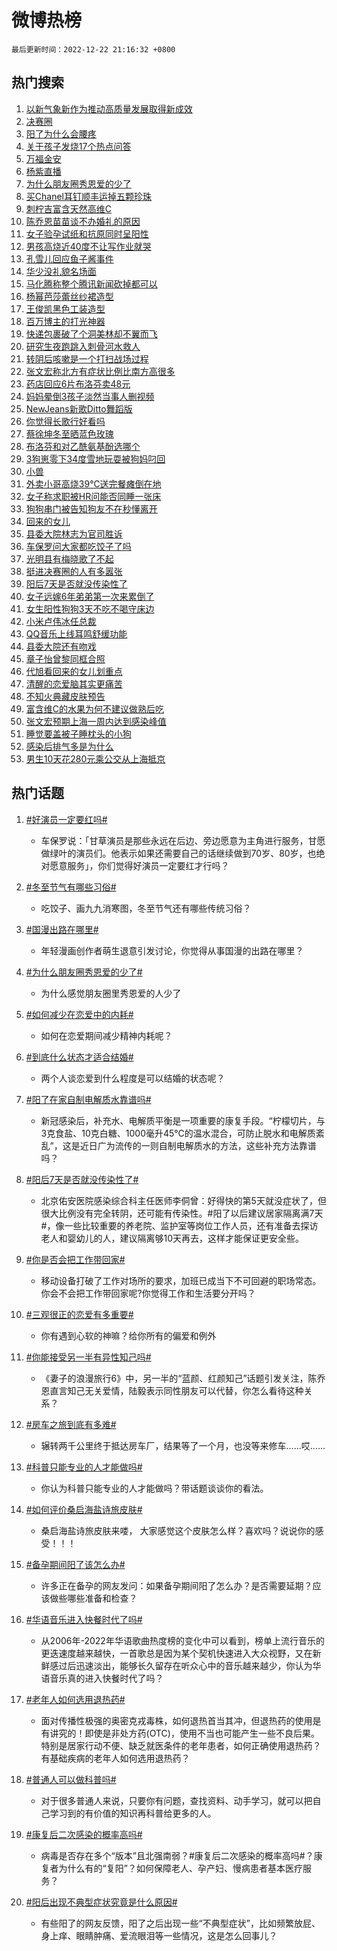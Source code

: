 # 微博热榜

`最后更新时间：2022-12-22 21:16:32 +0800`

## 热门搜索

1. [以新气象新作为推动高质量发展取得新成效](https://m.weibo.cn/search?containerid=100103type%3D1%26t%3D10%26q%3D%23%E4%BB%A5%E6%96%B0%E6%B0%94%E8%B1%A1%E6%96%B0%E4%BD%9C%E4%B8%BA%E6%8E%A8%E5%8A%A8%E9%AB%98%E8%B4%A8%E9%87%8F%E5%8F%91%E5%B1%95%E5%8F%96%E5%BE%97%E6%96%B0%E6%88%90%E6%95%88%23&stream_entry_id=51&isnewpage=1&extparam=seat%3D1%26c_type%3D51%26cate%3D10103%26pos%3D0%26filter_type%3Drealtimehot%26dgr%3D0%26display_time%3D1671714990%26pre_seqid%3D167171499065301946854&luicode=10000011&lfid=106003type%253D25%2526t%253D3%2526disable_hot%253D1%2526filter_type%253Drealtimehot)
1. [决赛圈](https://m.weibo.cn/search?containerid=100103type%3D1%26t%3D10%26q%3D%E5%86%B3%E8%B5%9B%E5%9C%88&stream_entry_id=31&isnewpage=1&extparam=seat%3D1%26c_type%3D31%26band_rank%3D1%26cate%3D5001%26pos%3D0%26q%3D%25E5%2586%25B3%25E8%25B5%259B%25E5%259C%2588%26realpos%3D1%26dgr%3D0%26filter_type%3Drealtimehot%26flag%3D1%26stream_entry_id%3D31%26lcate%3D5001%26display_time%3D1671714990%26pre_seqid%3D167171499065301946854&luicode=10000011&lfid=106003type%253D25%2526t%253D3%2526disable_hot%253D1%2526filter_type%253Drealtimehot)
1. [阳了为什么会腰疼](https://m.weibo.cn/search?containerid=100103type%3D1%26t%3D10%26q%3D%23%E9%98%B3%E4%BA%86%E4%B8%BA%E4%BB%80%E4%B9%88%E4%BC%9A%E8%85%B0%E7%96%BC%23&stream_entry_id=31&isnewpage=1&extparam=seat%3D1%26c_type%3D31%26band_rank%3D2%26cate%3D5001%26pos%3D1%26q%3D%2523%25E9%2598%25B3%25E4%25BA%2586%25E4%25B8%25BA%25E4%25BB%2580%25E4%25B9%2588%25E4%25BC%259A%25E8%2585%25B0%25E7%2596%25BC%2523%26realpos%3D2%26dgr%3D0%26filter_type%3Drealtimehot%26flag%3D0%26stream_entry_id%3D31%26lcate%3D5001%26display_time%3D1671714990%26pre_seqid%3D167171499065301946854&luicode=10000011&lfid=106003type%253D25%2526t%253D3%2526disable_hot%253D1%2526filter_type%253Drealtimehot)
1. [关于孩子发烧17个热点问答](https://m.weibo.cn/search?containerid=100103type%3D1%26t%3D10%26q%3D%23%E5%85%B3%E4%BA%8E%E5%AD%A9%E5%AD%90%E5%8F%91%E7%83%A717%E4%B8%AA%E7%83%AD%E7%82%B9%E9%97%AE%E7%AD%94%23&stream_entry_id=31&isnewpage=1&extparam=seat%3D1%26c_type%3D31%26band_rank%3D3%26cate%3D5001%26pos%3D2%26q%3D%2523%25E5%2585%25B3%25E4%25BA%258E%25E5%25AD%25A9%25E5%25AD%2590%25E5%258F%2591%25E7%2583%25A717%25E4%25B8%25AA%25E7%2583%25AD%25E7%2582%25B9%25E9%2597%25AE%25E7%25AD%2594%2523%26realpos%3D3%26dgr%3D0%26filter_type%3Drealtimehot%26flag%3D0%26stream_entry_id%3D31%26lcate%3D5001%26display_time%3D1671714990%26pre_seqid%3D167171499065301946854&luicode=10000011&lfid=106003type%253D25%2526t%253D3%2526disable_hot%253D1%2526filter_type%253Drealtimehot)
1. [万福金安](https://m.weibo.cn/search?containerid=100103type%3D1%26t%3D10%26q%3D%23%E4%B8%87%E7%A6%8F%E9%87%91%E5%AE%89%23&stream_entry_id=31&isnewpage=1&extparam=seat%3D1%26c_type%3D31%26band_rank%3D4%26adid%3D175668%26cate%3D5001%26pos%3D3%26q%3D%2523%25E4%25B8%2587%25E7%25A6%258F%25E9%2587%2591%25E5%25AE%2589%2523%26topic_ad%3D1%26dgr%3D0%26filter_type%3Drealtimehot%26stream_entry_id%3D31%26lcate%3D5001%26display_time%3D1671714990%26pre_seqid%3D167171499065301946854&luicode=10000011&lfid=106003type%253D25%2526t%253D3%2526disable_hot%253D1%2526filter_type%253Drealtimehot)
1. [杨紫直播](https://m.weibo.cn/search?containerid=100103type%3D1%26t%3D10%26q%3D%23%E6%9D%A8%E7%B4%AB%E7%9B%B4%E6%92%AD%23&stream_entry_id=31&isnewpage=1&extparam=seat%3D1%26c_type%3D31%26band_rank%3D4%26cate%3D5001%26pos%3D4%26q%3D%2523%25E6%259D%25A8%25E7%25B4%25AB%25E7%259B%25B4%25E6%2592%25AD%2523%26realpos%3D4%26dgr%3D0%26filter_type%3Drealtimehot%26flag%3D1%26stream_entry_id%3D31%26lcate%3D5001%26display_time%3D1671714990%26pre_seqid%3D167171499065301946854&luicode=10000011&lfid=106003type%253D25%2526t%253D3%2526disable_hot%253D1%2526filter_type%253Drealtimehot)
1. [为什么朋友圈秀恩爱的少了](https://m.weibo.cn/search?containerid=100103type%3D1%26t%3D10%26q%3D%23%E4%B8%BA%E4%BB%80%E4%B9%88%E6%9C%8B%E5%8F%8B%E5%9C%88%E7%A7%80%E6%81%A9%E7%88%B1%E7%9A%84%E5%B0%91%E4%BA%86%23&stream_entry_id=31&isnewpage=1&extparam=seat%3D1%26c_type%3D31%26band_rank%3D5%26cate%3D5001%26pos%3D5%26q%3D%2523%25E4%25B8%25BA%25E4%25BB%2580%25E4%25B9%2588%25E6%259C%258B%25E5%258F%258B%25E5%259C%2588%25E7%25A7%2580%25E6%2581%25A9%25E7%2588%25B1%25E7%259A%2584%25E5%25B0%2591%25E4%25BA%2586%2523%26realpos%3D5%26dgr%3D0%26filter_type%3Drealtimehot%26flag%3D1%26stream_entry_id%3D31%26lcate%3D5001%26display_time%3D1671714990%26pre_seqid%3D167171499065301946854&luicode=10000011&lfid=106003type%253D25%2526t%253D3%2526disable_hot%253D1%2526filter_type%253Drealtimehot)
1. [买Chanel耳钉顺丰运掉五颗珍珠](https://m.weibo.cn/search?containerid=100103type%3D1%26t%3D10%26q%3D%23%E4%B9%B0Chanel%E8%80%B3%E9%92%89%E9%A1%BA%E4%B8%B0%E8%BF%90%E6%8E%89%E4%BA%94%E9%A2%97%E7%8F%8D%E7%8F%A0%23&stream_entry_id=31&isnewpage=1&extparam=seat%3D1%26c_type%3D31%26band_rank%3D6%26cate%3D5001%26pos%3D6%26q%3D%2523%25E4%25B9%25B0Chanel%25E8%2580%25B3%25E9%2592%2589%25E9%25A1%25BA%25E4%25B8%25B0%25E8%25BF%2590%25E6%258E%2589%25E4%25BA%2594%25E9%25A2%2597%25E7%258F%258D%25E7%258F%25A0%2523%26realpos%3D6%26dgr%3D0%26filter_type%3Drealtimehot%26flag%3D0%26stream_entry_id%3D31%26lcate%3D5001%26display_time%3D1671714990%26pre_seqid%3D167171499065301946854&luicode=10000011&lfid=106003type%253D25%2526t%253D3%2526disable_hot%253D1%2526filter_type%253Drealtimehot)
1. [刺柠吉富含天然高维C](https://m.weibo.cn/search?containerid=100103type%3D1%26t%3D10%26q%3D%23%E5%88%BA%E6%9F%A0%E5%90%89%E5%AF%8C%E5%90%AB%E5%A4%A9%E7%84%B6%E9%AB%98%E7%BB%B4C%23&stream_entry_id=31&isnewpage=1&extparam=seat%3D1%26c_type%3D31%26band_rank%3D7%26adid%3D175843%26cate%3D5001%26pos%3D7%26q%3D%2523%25E5%2588%25BA%25E6%259F%25A0%25E5%2590%2589%25E5%25AF%258C%25E5%2590%25AB%25E5%25A4%25A9%25E7%2584%25B6%25E9%25AB%2598%25E7%25BB%25B4C%2523%26topic_ad%3D1%26dgr%3D0%26filter_type%3Drealtimehot%26stream_entry_id%3D31%26lcate%3D5001%26display_time%3D1671714990%26pre_seqid%3D167171499065301946854&luicode=10000011&lfid=106003type%253D25%2526t%253D3%2526disable_hot%253D1%2526filter_type%253Drealtimehot)
1. [陈乔恩苗苗谈不办婚礼的原因](https://m.weibo.cn/search?containerid=100103type%3D1%26t%3D10%26q%3D%23%E9%99%88%E4%B9%94%E6%81%A9%E8%8B%97%E8%8B%97%E8%B0%88%E4%B8%8D%E5%8A%9E%E5%A9%9A%E7%A4%BC%E7%9A%84%E5%8E%9F%E5%9B%A0%23&stream_entry_id=31&isnewpage=1&extparam=seat%3D1%26c_type%3D31%26band_rank%3D7%26cate%3D5001%26pos%3D8%26q%3D%2523%25E9%2599%2588%25E4%25B9%2594%25E6%2581%25A9%25E8%258B%2597%25E8%258B%2597%25E8%25B0%2588%25E4%25B8%258D%25E5%258A%259E%25E5%25A9%259A%25E7%25A4%25BC%25E7%259A%2584%25E5%258E%259F%25E5%259B%25A0%2523%26realpos%3D7%26dgr%3D0%26filter_type%3Drealtimehot%26flag%3D1%26stream_entry_id%3D31%26lcate%3D5001%26display_time%3D1671714990%26pre_seqid%3D167171499065301946854&luicode=10000011&lfid=106003type%253D25%2526t%253D3%2526disable_hot%253D1%2526filter_type%253Drealtimehot)
1. [女子验孕试纸和抗原同时呈阳性](https://m.weibo.cn/search?containerid=100103type%3D1%26t%3D10%26q%3D%23%E5%A5%B3%E5%AD%90%E9%AA%8C%E5%AD%95%E8%AF%95%E7%BA%B8%E5%92%8C%E6%8A%97%E5%8E%9F%E5%90%8C%E6%97%B6%E5%91%88%E9%98%B3%E6%80%A7%23&stream_entry_id=31&isnewpage=1&extparam=seat%3D1%26c_type%3D31%26band_rank%3D8%26cate%3D5001%26pos%3D9%26q%3D%2523%25E5%25A5%25B3%25E5%25AD%2590%25E9%25AA%258C%25E5%25AD%2595%25E8%25AF%2595%25E7%25BA%25B8%25E5%2592%258C%25E6%258A%2597%25E5%258E%259F%25E5%2590%258C%25E6%2597%25B6%25E5%2591%2588%25E9%2598%25B3%25E6%2580%25A7%2523%26realpos%3D8%26dgr%3D0%26filter_type%3Drealtimehot%26flag%3D2%26stream_entry_id%3D31%26lcate%3D5001%26display_time%3D1671714990%26pre_seqid%3D167171499065301946854&luicode=10000011&lfid=106003type%253D25%2526t%253D3%2526disable_hot%253D1%2526filter_type%253Drealtimehot)
1. [男孩高烧近40度不让写作业就哭](https://m.weibo.cn/search?containerid=100103type%3D1%26t%3D10%26q%3D%23%E7%94%B7%E5%AD%A9%E9%AB%98%E7%83%A7%E8%BF%9140%E5%BA%A6%E4%B8%8D%E8%AE%A9%E5%86%99%E4%BD%9C%E4%B8%9A%E5%B0%B1%E5%93%AD%23&stream_entry_id=31&isnewpage=1&extparam=seat%3D1%26c_type%3D31%26band_rank%3D9%26cate%3D5001%26pos%3D10%26q%3D%2523%25E7%2594%25B7%25E5%25AD%25A9%25E9%25AB%2598%25E7%2583%25A7%25E8%25BF%259140%25E5%25BA%25A6%25E4%25B8%258D%25E8%25AE%25A9%25E5%2586%2599%25E4%25BD%259C%25E4%25B8%259A%25E5%25B0%25B1%25E5%2593%25AD%2523%26realpos%3D9%26dgr%3D0%26filter_type%3Drealtimehot%26flag%3D1%26stream_entry_id%3D31%26lcate%3D5001%26display_time%3D1671714990%26pre_seqid%3D167171499065301946854&luicode=10000011&lfid=106003type%253D25%2526t%253D3%2526disable_hot%253D1%2526filter_type%253Drealtimehot)
1. [孔雪儿回应鱼子酱事件](https://m.weibo.cn/search?containerid=100103type%3D1%26t%3D10%26q%3D%23%E5%AD%94%E9%9B%AA%E5%84%BF%E5%9B%9E%E5%BA%94%E9%B1%BC%E5%AD%90%E9%85%B1%E4%BA%8B%E4%BB%B6%23&stream_entry_id=31&isnewpage=1&extparam=seat%3D1%26c_type%3D31%26band_rank%3D10%26cate%3D5001%26pos%3D11%26q%3D%2523%25E5%25AD%2594%25E9%259B%25AA%25E5%2584%25BF%25E5%259B%259E%25E5%25BA%2594%25E9%25B1%25BC%25E5%25AD%2590%25E9%2585%25B1%25E4%25BA%258B%25E4%25BB%25B6%2523%26realpos%3D10%26dgr%3D0%26filter_type%3Drealtimehot%26flag%3D2%26stream_entry_id%3D31%26lcate%3D5001%26display_time%3D1671714990%26pre_seqid%3D167171499065301946854&luicode=10000011&lfid=106003type%253D25%2526t%253D3%2526disable_hot%253D1%2526filter_type%253Drealtimehot)
1. [华少没礼貌名场面](https://m.weibo.cn/search?containerid=100103type%3D1%26t%3D10%26q%3D%23%E5%8D%8E%E5%B0%91%E6%B2%A1%E7%A4%BC%E8%B2%8C%E5%90%8D%E5%9C%BA%E9%9D%A2%23&stream_entry_id=31&isnewpage=1&extparam=seat%3D1%26c_type%3D31%26band_rank%3D11%26cate%3D5001%26pos%3D12%26q%3D%2523%25E5%258D%258E%25E5%25B0%2591%25E6%25B2%25A1%25E7%25A4%25BC%25E8%25B2%258C%25E5%2590%258D%25E5%259C%25BA%25E9%259D%25A2%2523%26realpos%3D11%26dgr%3D0%26filter_type%3Drealtimehot%26flag%3D1%26stream_entry_id%3D31%26lcate%3D5001%26display_time%3D1671714990%26pre_seqid%3D167171499065301946854&luicode=10000011&lfid=106003type%253D25%2526t%253D3%2526disable_hot%253D1%2526filter_type%253Drealtimehot)
1. [马化腾称整个腾讯新闻砍掉都可以](https://m.weibo.cn/search?containerid=100103type%3D1%26t%3D10%26q%3D%23%E9%A9%AC%E5%8C%96%E8%85%BE%E7%A7%B0%E6%95%B4%E4%B8%AA%E8%85%BE%E8%AE%AF%E6%96%B0%E9%97%BB%E7%A0%8D%E6%8E%89%E9%83%BD%E5%8F%AF%E4%BB%A5%23&stream_entry_id=31&isnewpage=1&extparam=seat%3D1%26c_type%3D31%26band_rank%3D12%26cate%3D5001%26pos%3D13%26q%3D%2523%25E9%25A9%25AC%25E5%258C%2596%25E8%2585%25BE%25E7%25A7%25B0%25E6%2595%25B4%25E4%25B8%25AA%25E8%2585%25BE%25E8%25AE%25AF%25E6%2596%25B0%25E9%2597%25BB%25E7%25A0%258D%25E6%258E%2589%25E9%2583%25BD%25E5%258F%25AF%25E4%25BB%25A5%2523%26realpos%3D12%26dgr%3D0%26filter_type%3Drealtimehot%26flag%3D0%26stream_entry_id%3D31%26lcate%3D5001%26display_time%3D1671714990%26pre_seqid%3D167171499065301946854&luicode=10000011&lfid=106003type%253D25%2526t%253D3%2526disable_hot%253D1%2526filter_type%253Drealtimehot)
1. [杨幂芭莎蕾丝纱裙造型](https://m.weibo.cn/search?containerid=100103type%3D1%26t%3D10%26q%3D%23%E6%9D%A8%E5%B9%82%E8%8A%AD%E8%8E%8E%E8%95%BE%E4%B8%9D%E7%BA%B1%E8%A3%99%E9%80%A0%E5%9E%8B%23&stream_entry_id=31&isnewpage=1&extparam=seat%3D1%26c_type%3D31%26band_rank%3D13%26cate%3D5001%26pos%3D14%26q%3D%2523%25E6%259D%25A8%25E5%25B9%2582%25E8%258A%25AD%25E8%258E%258E%25E8%2595%25BE%25E4%25B8%259D%25E7%25BA%25B1%25E8%25A3%2599%25E9%2580%25A0%25E5%259E%258B%2523%26realpos%3D13%26dgr%3D0%26filter_type%3Drealtimehot%26flag%3D0%26stream_entry_id%3D31%26lcate%3D5001%26display_time%3D1671714990%26pre_seqid%3D167171499065301946854&luicode=10000011&lfid=106003type%253D25%2526t%253D3%2526disable_hot%253D1%2526filter_type%253Drealtimehot)
1. [王俊凯黑色工装造型](https://m.weibo.cn/search?containerid=100103type%3D1%26t%3D10%26q%3D%23%E7%8E%8B%E4%BF%8A%E5%87%AF%E9%BB%91%E8%89%B2%E5%B7%A5%E8%A3%85%E9%80%A0%E5%9E%8B%23&stream_entry_id=31&isnewpage=1&extparam=seat%3D1%26c_type%3D31%26band_rank%3D14%26cate%3D5001%26pos%3D15%26q%3D%2523%25E7%258E%258B%25E4%25BF%258A%25E5%2587%25AF%25E9%25BB%2591%25E8%2589%25B2%25E5%25B7%25A5%25E8%25A3%2585%25E9%2580%25A0%25E5%259E%258B%2523%26realpos%3D14%26dgr%3D0%26filter_type%3Drealtimehot%26flag%3D1%26stream_entry_id%3D31%26lcate%3D5001%26display_time%3D1671714990%26pre_seqid%3D167171499065301946854&luicode=10000011&lfid=106003type%253D25%2526t%253D3%2526disable_hot%253D1%2526filter_type%253Drealtimehot)
1. [百万博主的打光神器](https://m.weibo.cn/search?containerid=100103type%3D1%26t%3D10%26q%3D%23%E7%99%BE%E4%B8%87%E5%8D%9A%E4%B8%BB%E7%9A%84%E6%89%93%E5%85%89%E7%A5%9E%E5%99%A8%23&stream_entry_id=31&isnewpage=1&extparam=seat%3D1%26c_type%3D31%26band_rank%3D15%26adid%3D175963%26cate%3D5001%26pos%3D16%26q%3D%2523%25E7%2599%25BE%25E4%25B8%2587%25E5%258D%259A%25E4%25B8%25BB%25E7%259A%2584%25E6%2589%2593%25E5%2585%2589%25E7%25A5%259E%25E5%2599%25A8%2523%26realpos%3D15%26dgr%3D0%26filter_type%3Drealtimehot%26flag%3D0%26stream_entry_id%3D31%26lcate%3D5001%26display_time%3D1671714990%26pre_seqid%3D167171499065301946854&luicode=10000011&lfid=106003type%253D25%2526t%253D3%2526disable_hot%253D1%2526filter_type%253Drealtimehot)
1. [快递包裹破了个洞美林却不翼而飞](https://m.weibo.cn/search?containerid=100103type%3D1%26t%3D10%26q%3D%23%E5%BF%AB%E9%80%92%E5%8C%85%E8%A3%B9%E7%A0%B4%E4%BA%86%E4%B8%AA%E6%B4%9E%E7%BE%8E%E6%9E%97%E5%8D%B4%E4%B8%8D%E7%BF%BC%E8%80%8C%E9%A3%9E%23&stream_entry_id=31&isnewpage=1&extparam=seat%3D1%26c_type%3D31%26band_rank%3D16%26cate%3D5001%26pos%3D17%26q%3D%2523%25E5%25BF%25AB%25E9%2580%2592%25E5%258C%2585%25E8%25A3%25B9%25E7%25A0%25B4%25E4%25BA%2586%25E4%25B8%25AA%25E6%25B4%259E%25E7%25BE%258E%25E6%259E%2597%25E5%258D%25B4%25E4%25B8%258D%25E7%25BF%25BC%25E8%2580%258C%25E9%25A3%259E%2523%26realpos%3D16%26dgr%3D0%26filter_type%3Drealtimehot%26flag%3D1%26stream_entry_id%3D31%26lcate%3D5001%26display_time%3D1671714990%26pre_seqid%3D167171499065301946854&luicode=10000011&lfid=106003type%253D25%2526t%253D3%2526disable_hot%253D1%2526filter_type%253Drealtimehot)
1. [研究生夜跑跳入刺骨河水救人](https://m.weibo.cn/search?containerid=100103type%3D1%26t%3D10%26q%3D%23%E7%A0%94%E7%A9%B6%E7%94%9F%E5%A4%9C%E8%B7%91%E8%B7%B3%E5%85%A5%E5%88%BA%E9%AA%A8%E6%B2%B3%E6%B0%B4%E6%95%91%E4%BA%BA%23&stream_entry_id=31&isnewpage=1&extparam=seat%3D1%26c_type%3D31%26band_rank%3D17%26cate%3D5001%26pos%3D18%26q%3D%2523%25E7%25A0%2594%25E7%25A9%25B6%25E7%2594%259F%25E5%25A4%259C%25E8%25B7%2591%25E8%25B7%25B3%25E5%2585%25A5%25E5%2588%25BA%25E9%25AA%25A8%25E6%25B2%25B3%25E6%25B0%25B4%25E6%2595%2591%25E4%25BA%25BA%2523%26realpos%3D17%26dgr%3D0%26filter_type%3Drealtimehot%26flag%3D0%26stream_entry_id%3D31%26lcate%3D5001%26display_time%3D1671714990%26pre_seqid%3D167171499065301946854&luicode=10000011&lfid=106003type%253D25%2526t%253D3%2526disable_hot%253D1%2526filter_type%253Drealtimehot)
1. [转阴后咳嗽是一个打扫战场过程](https://m.weibo.cn/search?containerid=100103type%3D1%26t%3D10%26q%3D%23%E8%BD%AC%E9%98%B4%E5%90%8E%E5%92%B3%E5%97%BD%E6%98%AF%E4%B8%80%E4%B8%AA%E6%89%93%E6%89%AB%E6%88%98%E5%9C%BA%E8%BF%87%E7%A8%8B%23&stream_entry_id=31&isnewpage=1&extparam=seat%3D1%26c_type%3D31%26band_rank%3D18%26cate%3D5001%26pos%3D19%26q%3D%2523%25E8%25BD%25AC%25E9%2598%25B4%25E5%2590%258E%25E5%2592%25B3%25E5%2597%25BD%25E6%2598%25AF%25E4%25B8%2580%25E4%25B8%25AA%25E6%2589%2593%25E6%2589%25AB%25E6%2588%2598%25E5%259C%25BA%25E8%25BF%2587%25E7%25A8%258B%2523%26realpos%3D18%26dgr%3D0%26filter_type%3Drealtimehot%26flag%3D2%26stream_entry_id%3D31%26lcate%3D5001%26display_time%3D1671714990%26pre_seqid%3D167171499065301946854&luicode=10000011&lfid=106003type%253D25%2526t%253D3%2526disable_hot%253D1%2526filter_type%253Drealtimehot)
1. [张文宏称北方有症状比例比南方高很多](https://m.weibo.cn/search?containerid=100103type%3D1%26t%3D10%26q%3D%23%E5%BC%A0%E6%96%87%E5%AE%8F%E7%A7%B0%E5%8C%97%E6%96%B9%E6%9C%89%E7%97%87%E7%8A%B6%E6%AF%94%E4%BE%8B%E6%AF%94%E5%8D%97%E6%96%B9%E9%AB%98%E5%BE%88%E5%A4%9A%23&stream_entry_id=31&isnewpage=1&extparam=seat%3D1%26c_type%3D31%26band_rank%3D19%26cate%3D5001%26pos%3D20%26q%3D%2523%25E5%25BC%25A0%25E6%2596%2587%25E5%25AE%258F%25E7%25A7%25B0%25E5%258C%2597%25E6%2596%25B9%25E6%259C%2589%25E7%2597%2587%25E7%258A%25B6%25E6%25AF%2594%25E4%25BE%258B%25E6%25AF%2594%25E5%258D%2597%25E6%2596%25B9%25E9%25AB%2598%25E5%25BE%2588%25E5%25A4%259A%2523%26realpos%3D19%26dgr%3D0%26filter_type%3Drealtimehot%26flag%3D0%26stream_entry_id%3D31%26lcate%3D5001%26display_time%3D1671714990%26pre_seqid%3D167171499065301946854&luicode=10000011&lfid=106003type%253D25%2526t%253D3%2526disable_hot%253D1%2526filter_type%253Drealtimehot)
1. [药店回应6片布洛芬卖48元](https://m.weibo.cn/search?containerid=100103type%3D1%26t%3D10%26q%3D%23%E8%8D%AF%E5%BA%97%E5%9B%9E%E5%BA%946%E7%89%87%E5%B8%83%E6%B4%9B%E8%8A%AC%E5%8D%9648%E5%85%83%23&stream_entry_id=31&isnewpage=1&extparam=seat%3D1%26c_type%3D31%26band_rank%3D20%26cate%3D5001%26pos%3D21%26q%3D%2523%25E8%258D%25AF%25E5%25BA%2597%25E5%259B%259E%25E5%25BA%25946%25E7%2589%2587%25E5%25B8%2583%25E6%25B4%259B%25E8%258A%25AC%25E5%258D%259648%25E5%2585%2583%2523%26realpos%3D20%26dgr%3D0%26filter_type%3Drealtimehot%26flag%3D0%26stream_entry_id%3D31%26lcate%3D5001%26display_time%3D1671714990%26pre_seqid%3D167171499065301946854&luicode=10000011&lfid=106003type%253D25%2526t%253D3%2526disable_hot%253D1%2526filter_type%253Drealtimehot)
1. [妈妈晕倒3孩子淡然当事人删视频](https://m.weibo.cn/search?containerid=100103type%3D1%26t%3D10%26q%3D%23%E5%A6%88%E5%A6%88%E6%99%95%E5%80%923%E5%AD%A9%E5%AD%90%E6%B7%A1%E7%84%B6%E5%BD%93%E4%BA%8B%E4%BA%BA%E5%88%A0%E8%A7%86%E9%A2%91%23&stream_entry_id=31&isnewpage=1&extparam=seat%3D1%26c_type%3D31%26band_rank%3D21%26cate%3D5001%26pos%3D22%26q%3D%2523%25E5%25A6%2588%25E5%25A6%2588%25E6%2599%2595%25E5%2580%25923%25E5%25AD%25A9%25E5%25AD%2590%25E6%25B7%25A1%25E7%2584%25B6%25E5%25BD%2593%25E4%25BA%258B%25E4%25BA%25BA%25E5%2588%25A0%25E8%25A7%2586%25E9%25A2%2591%2523%26realpos%3D21%26dgr%3D0%26filter_type%3Drealtimehot%26flag%3D2%26stream_entry_id%3D31%26lcate%3D5001%26display_time%3D1671714990%26pre_seqid%3D167171499065301946854&luicode=10000011&lfid=106003type%253D25%2526t%253D3%2526disable_hot%253D1%2526filter_type%253Drealtimehot)
1. [NewJeans新歌Ditto舞蹈版](https://m.weibo.cn/search?containerid=100103type%3D1%26t%3D10%26q%3D%23NewJeans%E6%96%B0%E6%AD%8CDitto%E8%88%9E%E8%B9%88%E7%89%88%23&stream_entry_id=31&isnewpage=1&extparam=seat%3D1%26c_type%3D31%26band_rank%3D22%26cate%3D5001%26pos%3D23%26q%3D%2523NewJeans%25E6%2596%25B0%25E6%25AD%258CDitto%25E8%2588%259E%25E8%25B9%2588%25E7%2589%2588%2523%26realpos%3D22%26dgr%3D0%26filter_type%3Drealtimehot%26flag%3D1%26stream_entry_id%3D31%26lcate%3D5001%26display_time%3D1671714990%26pre_seqid%3D167171499065301946854&luicode=10000011&lfid=106003type%253D25%2526t%253D3%2526disable_hot%253D1%2526filter_type%253Drealtimehot)
1. [你觉得长歌行好看吗](https://m.weibo.cn/search?containerid=100103type%3D1%26t%3D10%26q%3D%23%E4%BD%A0%E8%A7%89%E5%BE%97%E9%95%BF%E6%AD%8C%E8%A1%8C%E5%A5%BD%E7%9C%8B%E5%90%97%23&stream_entry_id=31&isnewpage=1&extparam=seat%3D1%26c_type%3D31%26band_rank%3D23%26cate%3D5001%26pos%3D24%26q%3D%2523%25E4%25BD%25A0%25E8%25A7%2589%25E5%25BE%2597%25E9%2595%25BF%25E6%25AD%258C%25E8%25A1%258C%25E5%25A5%25BD%25E7%259C%258B%25E5%2590%2597%2523%26realpos%3D23%26dgr%3D0%26filter_type%3Drealtimehot%26flag%3D1%26stream_entry_id%3D31%26lcate%3D5001%26display_time%3D1671714990%26pre_seqid%3D167171499065301946854&luicode=10000011&lfid=106003type%253D25%2526t%253D3%2526disable_hot%253D1%2526filter_type%253Drealtimehot)
1. [蔡徐坤冬至晒蓝色玫瑰](https://m.weibo.cn/search?containerid=100103type%3D1%26t%3D10%26q%3D%23%E8%94%A1%E5%BE%90%E5%9D%A4%E5%86%AC%E8%87%B3%E6%99%92%E8%93%9D%E8%89%B2%E7%8E%AB%E7%91%B0%23&stream_entry_id=31&isnewpage=1&extparam=seat%3D1%26c_type%3D31%26band_rank%3D24%26cate%3D5001%26pos%3D25%26q%3D%2523%25E8%2594%25A1%25E5%25BE%2590%25E5%259D%25A4%25E5%2586%25AC%25E8%2587%25B3%25E6%2599%2592%25E8%2593%259D%25E8%2589%25B2%25E7%258E%25AB%25E7%2591%25B0%2523%26realpos%3D24%26dgr%3D0%26filter_type%3Drealtimehot%26flag%3D1%26stream_entry_id%3D31%26lcate%3D5001%26display_time%3D1671714990%26pre_seqid%3D167171499065301946854&luicode=10000011&lfid=106003type%253D25%2526t%253D3%2526disable_hot%253D1%2526filter_type%253Drealtimehot)
1. [布洛芬和对乙酰氨基酚选哪个](https://m.weibo.cn/search?containerid=100103type%3D1%26t%3D10%26q%3D%23%E5%B8%83%E6%B4%9B%E8%8A%AC%E5%92%8C%E5%AF%B9%E4%B9%99%E9%85%B0%E6%B0%A8%E5%9F%BA%E9%85%9A%E9%80%89%E5%93%AA%E4%B8%AA%23&stream_entry_id=31&isnewpage=1&extparam=seat%3D1%26c_type%3D31%26band_rank%3D25%26cate%3D5001%26pos%3D26%26q%3D%2523%25E5%25B8%2583%25E6%25B4%259B%25E8%258A%25AC%25E5%2592%258C%25E5%25AF%25B9%25E4%25B9%2599%25E9%2585%25B0%25E6%25B0%25A8%25E5%259F%25BA%25E9%2585%259A%25E9%2580%2589%25E5%2593%25AA%25E4%25B8%25AA%2523%26realpos%3D25%26dgr%3D0%26filter_type%3Drealtimehot%26flag%3D0%26stream_entry_id%3D31%26lcate%3D5001%26display_time%3D1671714990%26pre_seqid%3D167171499065301946854&luicode=10000011&lfid=106003type%253D25%2526t%253D3%2526disable_hot%253D1%2526filter_type%253Drealtimehot)
1. [3狗崽零下34度雪地玩耍被狗妈叼回](https://m.weibo.cn/search?containerid=100103type%3D1%26t%3D10%26q%3D%233%E7%8B%97%E5%B4%BD%E9%9B%B6%E4%B8%8B34%E5%BA%A6%E9%9B%AA%E5%9C%B0%E7%8E%A9%E8%80%8D%E8%A2%AB%E7%8B%97%E5%A6%88%E5%8F%BC%E5%9B%9E%23&stream_entry_id=31&isnewpage=1&extparam=seat%3D1%26c_type%3D31%26band_rank%3D26%26cate%3D5001%26pos%3D27%26q%3D%25233%25E7%258B%2597%25E5%25B4%25BD%25E9%259B%25B6%25E4%25B8%258B34%25E5%25BA%25A6%25E9%259B%25AA%25E5%259C%25B0%25E7%258E%25A9%25E8%2580%258D%25E8%25A2%25AB%25E7%258B%2597%25E5%25A6%2588%25E5%258F%25BC%25E5%259B%259E%2523%26realpos%3D26%26dgr%3D0%26filter_type%3Drealtimehot%26flag%3D1%26stream_entry_id%3D31%26lcate%3D5001%26display_time%3D1671714990%26pre_seqid%3D167171499065301946854&luicode=10000011&lfid=106003type%253D25%2526t%253D3%2526disable_hot%253D1%2526filter_type%253Drealtimehot)
1. [小兽](https://m.weibo.cn/search?containerid=100103type%3D1%26t%3D10%26q%3D%E5%B0%8F%E5%85%BD&stream_entry_id=31&isnewpage=1&extparam=seat%3D1%26c_type%3D31%26band_rank%3D27%26cate%3D5001%26pos%3D28%26q%3D%25E5%25B0%258F%25E5%2585%25BD%26realpos%3D27%26dgr%3D0%26filter_type%3Drealtimehot%26flag%3D1%26stream_entry_id%3D31%26lcate%3D5001%26display_time%3D1671714990%26pre_seqid%3D167171499065301946854&luicode=10000011&lfid=106003type%253D25%2526t%253D3%2526disable_hot%253D1%2526filter_type%253Drealtimehot)
1. [外卖小哥高烧39℃送完餐瘫倒在地](https://m.weibo.cn/search?containerid=100103type%3D1%26t%3D10%26q%3D%23%E5%A4%96%E5%8D%96%E5%B0%8F%E5%93%A5%E9%AB%98%E7%83%A739%E2%84%83%E9%80%81%E5%AE%8C%E9%A4%90%E7%98%AB%E5%80%92%E5%9C%A8%E5%9C%B0%23&stream_entry_id=31&isnewpage=1&extparam=seat%3D1%26c_type%3D31%26band_rank%3D28%26cate%3D5001%26pos%3D29%26q%3D%2523%25E5%25A4%2596%25E5%258D%2596%25E5%25B0%258F%25E5%2593%25A5%25E9%25AB%2598%25E7%2583%25A739%25E2%2584%2583%25E9%2580%2581%25E5%25AE%258C%25E9%25A4%2590%25E7%2598%25AB%25E5%2580%2592%25E5%259C%25A8%25E5%259C%25B0%2523%26realpos%3D28%26dgr%3D0%26filter_type%3Drealtimehot%26flag%3D0%26stream_entry_id%3D31%26lcate%3D5001%26display_time%3D1671714990%26pre_seqid%3D167171499065301946854&luicode=10000011&lfid=106003type%253D25%2526t%253D3%2526disable_hot%253D1%2526filter_type%253Drealtimehot)
1. [女子称求职被HR问能否同睡一张床](https://m.weibo.cn/search?containerid=100103type%3D1%26t%3D10%26q%3D%23%E5%A5%B3%E5%AD%90%E7%A7%B0%E6%B1%82%E8%81%8C%E8%A2%ABHR%E9%97%AE%E8%83%BD%E5%90%A6%E5%90%8C%E7%9D%A1%E4%B8%80%E5%BC%A0%E5%BA%8A%23&stream_entry_id=31&isnewpage=1&extparam=seat%3D1%26c_type%3D31%26band_rank%3D29%26cate%3D5001%26pos%3D30%26q%3D%2523%25E5%25A5%25B3%25E5%25AD%2590%25E7%25A7%25B0%25E6%25B1%2582%25E8%2581%258C%25E8%25A2%25ABHR%25E9%2597%25AE%25E8%2583%25BD%25E5%2590%25A6%25E5%2590%258C%25E7%259D%25A1%25E4%25B8%2580%25E5%25BC%25A0%25E5%25BA%258A%2523%26realpos%3D29%26dgr%3D0%26filter_type%3Drealtimehot%26flag%3D0%26stream_entry_id%3D31%26lcate%3D5001%26display_time%3D1671714990%26pre_seqid%3D167171499065301946854&luicode=10000011&lfid=106003type%253D25%2526t%253D3%2526disable_hot%253D1%2526filter_type%253Drealtimehot)
1. [狗狗串门被告知狗友不在秒懂离开](https://m.weibo.cn/search?containerid=100103type%3D1%26t%3D10%26q%3D%23%E7%8B%97%E7%8B%97%E4%B8%B2%E9%97%A8%E8%A2%AB%E5%91%8A%E7%9F%A5%E7%8B%97%E5%8F%8B%E4%B8%8D%E5%9C%A8%E7%A7%92%E6%87%82%E7%A6%BB%E5%BC%80%23&stream_entry_id=31&isnewpage=1&extparam=seat%3D1%26c_type%3D31%26band_rank%3D30%26cate%3D5001%26pos%3D31%26q%3D%2523%25E7%258B%2597%25E7%258B%2597%25E4%25B8%25B2%25E9%2597%25A8%25E8%25A2%25AB%25E5%2591%258A%25E7%259F%25A5%25E7%258B%2597%25E5%258F%258B%25E4%25B8%258D%25E5%259C%25A8%25E7%25A7%2592%25E6%2587%2582%25E7%25A6%25BB%25E5%25BC%2580%2523%26realpos%3D30%26dgr%3D0%26filter_type%3Drealtimehot%26flag%3D0%26stream_entry_id%3D31%26lcate%3D5001%26display_time%3D1671714990%26pre_seqid%3D167171499065301946854&luicode=10000011&lfid=106003type%253D25%2526t%253D3%2526disable_hot%253D1%2526filter_type%253Drealtimehot)
1. [回来的女儿](https://m.weibo.cn/search?containerid=100103type%3D1%26t%3D10%26q%3D%E5%9B%9E%E6%9D%A5%E7%9A%84%E5%A5%B3%E5%84%BF&stream_entry_id=31&isnewpage=1&extparam=seat%3D1%26c_type%3D31%26band_rank%3D31%26cate%3D5001%26pos%3D32%26q%3D%25E5%259B%259E%25E6%259D%25A5%25E7%259A%2584%25E5%25A5%25B3%25E5%2584%25BF%26realpos%3D31%26dgr%3D0%26filter_type%3Drealtimehot%26flag%3D1%26stream_entry_id%3D31%26lcate%3D5001%26display_time%3D1671714990%26pre_seqid%3D167171499065301946854&luicode=10000011&lfid=106003type%253D25%2526t%253D3%2526disable_hot%253D1%2526filter_type%253Drealtimehot)
1. [县委大院林志为官司胜诉](https://m.weibo.cn/search?containerid=100103type%3D1%26t%3D10%26q%3D%23%E5%8E%BF%E5%A7%94%E5%A4%A7%E9%99%A2%E6%9E%97%E5%BF%97%E4%B8%BA%E5%AE%98%E5%8F%B8%E8%83%9C%E8%AF%89%23&stream_entry_id=31&isnewpage=1&extparam=seat%3D1%26c_type%3D31%26band_rank%3D32%26cate%3D5001%26pos%3D33%26q%3D%2523%25E5%258E%25BF%25E5%25A7%2594%25E5%25A4%25A7%25E9%2599%25A2%25E6%259E%2597%25E5%25BF%2597%25E4%25B8%25BA%25E5%25AE%2598%25E5%258F%25B8%25E8%2583%259C%25E8%25AF%2589%2523%26realpos%3D32%26dgr%3D0%26filter_type%3Drealtimehot%26flag%3D1%26stream_entry_id%3D31%26lcate%3D5001%26display_time%3D1671714990%26pre_seqid%3D167171499065301946854&luicode=10000011&lfid=106003type%253D25%2526t%253D3%2526disable_hot%253D1%2526filter_type%253Drealtimehot)
1. [车保罗问大家都吃饺子了吗](https://m.weibo.cn/search?containerid=100103type%3D1%26t%3D10%26q%3D%23%E8%BD%A6%E4%BF%9D%E7%BD%97%E9%97%AE%E5%A4%A7%E5%AE%B6%E9%83%BD%E5%90%83%E9%A5%BA%E5%AD%90%E4%BA%86%E5%90%97%23&stream_entry_id=31&isnewpage=1&extparam=seat%3D1%26c_type%3D31%26band_rank%3D33%26cate%3D5001%26pos%3D34%26q%3D%2523%25E8%25BD%25A6%25E4%25BF%259D%25E7%25BD%2597%25E9%2597%25AE%25E5%25A4%25A7%25E5%25AE%25B6%25E9%2583%25BD%25E5%2590%2583%25E9%25A5%25BA%25E5%25AD%2590%25E4%25BA%2586%25E5%2590%2597%2523%26realpos%3D33%26dgr%3D0%26filter_type%3Drealtimehot%26flag%3D0%26stream_entry_id%3D31%26lcate%3D5001%26display_time%3D1671714990%26pre_seqid%3D167171499065301946854&luicode=10000011&lfid=106003type%253D25%2526t%253D3%2526disable_hot%253D1%2526filter_type%253Drealtimehot)
1. [光明县有梅晓歌了不起](https://m.weibo.cn/search?containerid=100103type%3D1%26t%3D10%26q%3D%23%E5%85%89%E6%98%8E%E5%8E%BF%E6%9C%89%E6%A2%85%E6%99%93%E6%AD%8C%E4%BA%86%E4%B8%8D%E8%B5%B7%23&stream_entry_id=31&isnewpage=1&extparam=seat%3D1%26c_type%3D31%26band_rank%3D34%26cate%3D5001%26pos%3D35%26q%3D%2523%25E5%2585%2589%25E6%2598%258E%25E5%258E%25BF%25E6%259C%2589%25E6%25A2%2585%25E6%2599%2593%25E6%25AD%258C%25E4%25BA%2586%25E4%25B8%258D%25E8%25B5%25B7%2523%26realpos%3D34%26dgr%3D0%26filter_type%3Drealtimehot%26flag%3D1%26stream_entry_id%3D31%26lcate%3D5001%26display_time%3D1671714990%26pre_seqid%3D167171499065301946854&luicode=10000011&lfid=106003type%253D25%2526t%253D3%2526disable_hot%253D1%2526filter_type%253Drealtimehot)
1. [挺进决赛圈的人有多嚣张](https://m.weibo.cn/search?containerid=100103type%3D1%26t%3D10%26q%3D%23%E6%8C%BA%E8%BF%9B%E5%86%B3%E8%B5%9B%E5%9C%88%E7%9A%84%E4%BA%BA%E6%9C%89%E5%A4%9A%E5%9A%A3%E5%BC%A0%23&stream_entry_id=31&isnewpage=1&extparam=seat%3D1%26c_type%3D31%26band_rank%3D35%26cate%3D5001%26pos%3D36%26q%3D%2523%25E6%258C%25BA%25E8%25BF%259B%25E5%2586%25B3%25E8%25B5%259B%25E5%259C%2588%25E7%259A%2584%25E4%25BA%25BA%25E6%259C%2589%25E5%25A4%259A%25E5%259A%25A3%25E5%25BC%25A0%2523%26realpos%3D35%26dgr%3D0%26filter_type%3Drealtimehot%26flag%3D1%26stream_entry_id%3D31%26lcate%3D5001%26display_time%3D1671714990%26pre_seqid%3D167171499065301946854&luicode=10000011&lfid=106003type%253D25%2526t%253D3%2526disable_hot%253D1%2526filter_type%253Drealtimehot)
1. [阳后7天是否就没传染性了](https://m.weibo.cn/search?containerid=100103type%3D1%26t%3D10%26q%3D%23%E9%98%B3%E5%90%8E7%E5%A4%A9%E6%98%AF%E5%90%A6%E5%B0%B1%E6%B2%A1%E4%BC%A0%E6%9F%93%E6%80%A7%E4%BA%86%23&stream_entry_id=31&isnewpage=1&extparam=seat%3D1%26c_type%3D31%26band_rank%3D36%26cate%3D5001%26pos%3D37%26q%3D%2523%25E9%2598%25B3%25E5%2590%258E7%25E5%25A4%25A9%25E6%2598%25AF%25E5%2590%25A6%25E5%25B0%25B1%25E6%25B2%25A1%25E4%25BC%25A0%25E6%259F%2593%25E6%2580%25A7%25E4%25BA%2586%2523%26realpos%3D36%26dgr%3D0%26filter_type%3Drealtimehot%26flag%3D0%26stream_entry_id%3D31%26lcate%3D5001%26display_time%3D1671714990%26pre_seqid%3D167171499065301946854&luicode=10000011&lfid=106003type%253D25%2526t%253D3%2526disable_hot%253D1%2526filter_type%253Drealtimehot)
1. [女子远嫁6年弟弟第一次来累倒了](https://m.weibo.cn/search?containerid=100103type%3D1%26t%3D10%26q%3D%23%E5%A5%B3%E5%AD%90%E8%BF%9C%E5%AB%816%E5%B9%B4%E5%BC%9F%E5%BC%9F%E7%AC%AC%E4%B8%80%E6%AC%A1%E6%9D%A5%E7%B4%AF%E5%80%92%E4%BA%86%23&stream_entry_id=31&isnewpage=1&extparam=seat%3D1%26c_type%3D31%26band_rank%3D37%26cate%3D5001%26pos%3D38%26q%3D%2523%25E5%25A5%25B3%25E5%25AD%2590%25E8%25BF%259C%25E5%25AB%25816%25E5%25B9%25B4%25E5%25BC%259F%25E5%25BC%259F%25E7%25AC%25AC%25E4%25B8%2580%25E6%25AC%25A1%25E6%259D%25A5%25E7%25B4%25AF%25E5%2580%2592%25E4%25BA%2586%2523%26realpos%3D37%26dgr%3D0%26filter_type%3Drealtimehot%26flag%3D0%26stream_entry_id%3D31%26lcate%3D5001%26display_time%3D1671714990%26pre_seqid%3D167171499065301946854&luicode=10000011&lfid=106003type%253D25%2526t%253D3%2526disable_hot%253D1%2526filter_type%253Drealtimehot)
1. [女生阳性狗狗3天不吃不喝守床边](https://m.weibo.cn/search?containerid=100103type%3D1%26t%3D10%26q%3D%23%E5%A5%B3%E7%94%9F%E9%98%B3%E6%80%A7%E7%8B%97%E7%8B%973%E5%A4%A9%E4%B8%8D%E5%90%83%E4%B8%8D%E5%96%9D%E5%AE%88%E5%BA%8A%E8%BE%B9%23&stream_entry_id=31&isnewpage=1&extparam=seat%3D1%26c_type%3D31%26band_rank%3D38%26cate%3D5001%26pos%3D39%26q%3D%2523%25E5%25A5%25B3%25E7%2594%259F%25E9%2598%25B3%25E6%2580%25A7%25E7%258B%2597%25E7%258B%25973%25E5%25A4%25A9%25E4%25B8%258D%25E5%2590%2583%25E4%25B8%258D%25E5%2596%259D%25E5%25AE%2588%25E5%25BA%258A%25E8%25BE%25B9%2523%26realpos%3D38%26dgr%3D0%26filter_type%3Drealtimehot%26flag%3D0%26stream_entry_id%3D31%26lcate%3D5001%26display_time%3D1671714990%26pre_seqid%3D167171499065301946854&luicode=10000011&lfid=106003type%253D25%2526t%253D3%2526disable_hot%253D1%2526filter_type%253Drealtimehot)
1. [小米卢伟冰任总裁](https://m.weibo.cn/search?containerid=100103type%3D1%26t%3D10%26q%3D%23%E5%B0%8F%E7%B1%B3%E5%8D%A2%E4%BC%9F%E5%86%B0%E4%BB%BB%E6%80%BB%E8%A3%81%23&stream_entry_id=31&isnewpage=1&extparam=seat%3D1%26c_type%3D31%26band_rank%3D39%26cate%3D5001%26pos%3D40%26q%3D%2523%25E5%25B0%258F%25E7%25B1%25B3%25E5%258D%25A2%25E4%25BC%259F%25E5%2586%25B0%25E4%25BB%25BB%25E6%2580%25BB%25E8%25A3%2581%2523%26realpos%3D39%26dgr%3D0%26filter_type%3Drealtimehot%26flag%3D0%26stream_entry_id%3D31%26lcate%3D5001%26display_time%3D1671714990%26pre_seqid%3D167171499065301946854&luicode=10000011&lfid=106003type%253D25%2526t%253D3%2526disable_hot%253D1%2526filter_type%253Drealtimehot)
1. [QQ音乐上线耳鸣舒缓功能](https://m.weibo.cn/search?containerid=100103type%3D1%26t%3D10%26q%3D%23QQ%E9%9F%B3%E4%B9%90%E4%B8%8A%E7%BA%BF%E8%80%B3%E9%B8%A3%E8%88%92%E7%BC%93%E5%8A%9F%E8%83%BD%23&stream_entry_id=31&isnewpage=1&extparam=seat%3D1%26c_type%3D31%26band_rank%3D40%26cate%3D5001%26pos%3D41%26q%3D%2523QQ%25E9%259F%25B3%25E4%25B9%2590%25E4%25B8%258A%25E7%25BA%25BF%25E8%2580%25B3%25E9%25B8%25A3%25E8%2588%2592%25E7%25BC%2593%25E5%258A%259F%25E8%2583%25BD%2523%26realpos%3D40%26dgr%3D0%26filter_type%3Drealtimehot%26flag%3D1%26stream_entry_id%3D31%26lcate%3D5001%26display_time%3D1671714990%26pre_seqid%3D167171499065301946854&luicode=10000011&lfid=106003type%253D25%2526t%253D3%2526disable_hot%253D1%2526filter_type%253Drealtimehot)
1. [县委大院还有吻戏](https://m.weibo.cn/search?containerid=100103type%3D1%26t%3D10%26q%3D%23%E5%8E%BF%E5%A7%94%E5%A4%A7%E9%99%A2%E8%BF%98%E6%9C%89%E5%90%BB%E6%88%8F%23&stream_entry_id=31&isnewpage=1&extparam=seat%3D1%26c_type%3D31%26band_rank%3D41%26cate%3D5001%26pos%3D42%26q%3D%2523%25E5%258E%25BF%25E5%25A7%2594%25E5%25A4%25A7%25E9%2599%25A2%25E8%25BF%2598%25E6%259C%2589%25E5%2590%25BB%25E6%2588%258F%2523%26realpos%3D41%26dgr%3D0%26filter_type%3Drealtimehot%26flag%3D0%26stream_entry_id%3D31%26lcate%3D5001%26display_time%3D1671714990%26pre_seqid%3D167171499065301946854&luicode=10000011&lfid=106003type%253D25%2526t%253D3%2526disable_hot%253D1%2526filter_type%253Drealtimehot)
1. [章子怡曾黎同框合照](https://m.weibo.cn/search?containerid=100103type%3D1%26t%3D10%26q%3D%23%E7%AB%A0%E5%AD%90%E6%80%A1%E6%9B%BE%E9%BB%8E%E5%90%8C%E6%A1%86%E5%90%88%E7%85%A7%23&stream_entry_id=31&isnewpage=1&extparam=seat%3D1%26c_type%3D31%26band_rank%3D42%26cate%3D5001%26pos%3D43%26q%3D%2523%25E7%25AB%25A0%25E5%25AD%2590%25E6%2580%25A1%25E6%259B%25BE%25E9%25BB%258E%25E5%2590%258C%25E6%25A1%2586%25E5%2590%2588%25E7%2585%25A7%2523%26realpos%3D42%26dgr%3D0%26filter_type%3Drealtimehot%26flag%3D0%26stream_entry_id%3D31%26lcate%3D5001%26display_time%3D1671714990%26pre_seqid%3D167171499065301946854&luicode=10000011&lfid=106003type%253D25%2526t%253D3%2526disable_hot%253D1%2526filter_type%253Drealtimehot)
1. [代旭看回来的女儿划重点](https://m.weibo.cn/search?containerid=100103type%3D1%26t%3D10%26q%3D%23%E4%BB%A3%E6%97%AD%E7%9C%8B%E5%9B%9E%E6%9D%A5%E7%9A%84%E5%A5%B3%E5%84%BF%E5%88%92%E9%87%8D%E7%82%B9%23&stream_entry_id=31&isnewpage=1&extparam=seat%3D1%26c_type%3D31%26band_rank%3D43%26cate%3D5001%26pos%3D44%26q%3D%2523%25E4%25BB%25A3%25E6%2597%25AD%25E7%259C%258B%25E5%259B%259E%25E6%259D%25A5%25E7%259A%2584%25E5%25A5%25B3%25E5%2584%25BF%25E5%2588%2592%25E9%2587%258D%25E7%2582%25B9%2523%26realpos%3D43%26dgr%3D0%26filter_type%3Drealtimehot%26flag%3D1%26stream_entry_id%3D31%26lcate%3D5001%26display_time%3D1671714990%26pre_seqid%3D167171499065301946854&luicode=10000011&lfid=106003type%253D25%2526t%253D3%2526disable_hot%253D1%2526filter_type%253Drealtimehot)
1. [清醒的恋爱脑其实更痛苦](https://m.weibo.cn/search?containerid=100103type%3D1%26t%3D10%26q%3D%23%E6%B8%85%E9%86%92%E7%9A%84%E6%81%8B%E7%88%B1%E8%84%91%E5%85%B6%E5%AE%9E%E6%9B%B4%E7%97%9B%E8%8B%A6%23&stream_entry_id=31&isnewpage=1&extparam=seat%3D1%26c_type%3D31%26band_rank%3D44%26cate%3D5001%26pos%3D45%26q%3D%2523%25E6%25B8%2585%25E9%2586%2592%25E7%259A%2584%25E6%2581%258B%25E7%2588%25B1%25E8%2584%2591%25E5%2585%25B6%25E5%25AE%259E%25E6%259B%25B4%25E7%2597%259B%25E8%258B%25A6%2523%26realpos%3D44%26dgr%3D0%26filter_type%3Drealtimehot%26flag%3D0%26stream_entry_id%3D31%26lcate%3D5001%26display_time%3D1671714990%26pre_seqid%3D167171499065301946854&luicode=10000011&lfid=106003type%253D25%2526t%253D3%2526disable_hot%253D1%2526filter_type%253Drealtimehot)
1. [不知火典藏皮肤预告](https://m.weibo.cn/search?containerid=100103type%3D1%26t%3D10%26q%3D%23%E4%B8%8D%E7%9F%A5%E7%81%AB%E5%85%B8%E8%97%8F%E7%9A%AE%E8%82%A4%E9%A2%84%E5%91%8A%23&stream_entry_id=31&isnewpage=1&extparam=seat%3D1%26c_type%3D31%26band_rank%3D45%26cate%3D5001%26pos%3D46%26q%3D%2523%25E4%25B8%258D%25E7%259F%25A5%25E7%2581%25AB%25E5%2585%25B8%25E8%2597%258F%25E7%259A%25AE%25E8%2582%25A4%25E9%25A2%2584%25E5%2591%258A%2523%26realpos%3D45%26dgr%3D0%26filter_type%3Drealtimehot%26flag%3D0%26stream_entry_id%3D31%26lcate%3D5001%26display_time%3D1671714990%26pre_seqid%3D167171499065301946854&luicode=10000011&lfid=106003type%253D25%2526t%253D3%2526disable_hot%253D1%2526filter_type%253Drealtimehot)
1. [富含维C的水果为何不建议做熟后吃](https://m.weibo.cn/search?containerid=100103type%3D1%26t%3D10%26q%3D%23%E5%AF%8C%E5%90%AB%E7%BB%B4C%E7%9A%84%E6%B0%B4%E6%9E%9C%E4%B8%BA%E4%BD%95%E4%B8%8D%E5%BB%BA%E8%AE%AE%E5%81%9A%E7%86%9F%E5%90%8E%E5%90%83%23&stream_entry_id=31&isnewpage=1&extparam=seat%3D1%26c_type%3D31%26band_rank%3D46%26cate%3D5001%26pos%3D47%26q%3D%2523%25E5%25AF%258C%25E5%2590%25AB%25E7%25BB%25B4C%25E7%259A%2584%25E6%25B0%25B4%25E6%259E%259C%25E4%25B8%25BA%25E4%25BD%2595%25E4%25B8%258D%25E5%25BB%25BA%25E8%25AE%25AE%25E5%2581%259A%25E7%2586%259F%25E5%2590%258E%25E5%2590%2583%2523%26realpos%3D46%26dgr%3D0%26filter_type%3Drealtimehot%26flag%3D0%26stream_entry_id%3D31%26lcate%3D5001%26display_time%3D1671714990%26pre_seqid%3D167171499065301946854&luicode=10000011&lfid=106003type%253D25%2526t%253D3%2526disable_hot%253D1%2526filter_type%253Drealtimehot)
1. [张文宏预期上海一周内达到感染峰值](https://m.weibo.cn/search?containerid=100103type%3D1%26t%3D10%26q%3D%23%E5%BC%A0%E6%96%87%E5%AE%8F%E9%A2%84%E6%9C%9F%E4%B8%8A%E6%B5%B7%E4%B8%80%E5%91%A8%E5%86%85%E8%BE%BE%E5%88%B0%E6%84%9F%E6%9F%93%E5%B3%B0%E5%80%BC%23&stream_entry_id=31&isnewpage=1&extparam=seat%3D1%26c_type%3D31%26band_rank%3D47%26cate%3D5001%26pos%3D48%26q%3D%2523%25E5%25BC%25A0%25E6%2596%2587%25E5%25AE%258F%25E9%25A2%2584%25E6%259C%259F%25E4%25B8%258A%25E6%25B5%25B7%25E4%25B8%2580%25E5%2591%25A8%25E5%2586%2585%25E8%25BE%25BE%25E5%2588%25B0%25E6%2584%259F%25E6%259F%2593%25E5%25B3%25B0%25E5%2580%25BC%2523%26realpos%3D47%26dgr%3D0%26filter_type%3Drealtimehot%26flag%3D0%26stream_entry_id%3D31%26lcate%3D5001%26display_time%3D1671714990%26pre_seqid%3D167171499065301946854&luicode=10000011&lfid=106003type%253D25%2526t%253D3%2526disable_hot%253D1%2526filter_type%253Drealtimehot)
1. [睡觉要盖被子睡枕头的小狗](https://m.weibo.cn/search?containerid=100103type%3D1%26t%3D10%26q%3D%23%E7%9D%A1%E8%A7%89%E8%A6%81%E7%9B%96%E8%A2%AB%E5%AD%90%E7%9D%A1%E6%9E%95%E5%A4%B4%E7%9A%84%E5%B0%8F%E7%8B%97%23&stream_entry_id=31&isnewpage=1&extparam=seat%3D1%26c_type%3D31%26band_rank%3D48%26cate%3D5001%26pos%3D49%26q%3D%2523%25E7%259D%25A1%25E8%25A7%2589%25E8%25A6%2581%25E7%259B%2596%25E8%25A2%25AB%25E5%25AD%2590%25E7%259D%25A1%25E6%259E%2595%25E5%25A4%25B4%25E7%259A%2584%25E5%25B0%258F%25E7%258B%2597%2523%26realpos%3D48%26dgr%3D0%26filter_type%3Drealtimehot%26flag%3D1%26stream_entry_id%3D31%26lcate%3D5001%26display_time%3D1671714990%26pre_seqid%3D167171499065301946854&luicode=10000011&lfid=106003type%253D25%2526t%253D3%2526disable_hot%253D1%2526filter_type%253Drealtimehot)
1. [感染后排气多是为什么](https://m.weibo.cn/search?containerid=100103type%3D1%26t%3D10%26q%3D%23%E6%84%9F%E6%9F%93%E5%90%8E%E6%8E%92%E6%B0%94%E5%A4%9A%E6%98%AF%E4%B8%BA%E4%BB%80%E4%B9%88%23&stream_entry_id=31&isnewpage=1&extparam=seat%3D1%26c_type%3D31%26band_rank%3D49%26cate%3D5001%26pos%3D50%26q%3D%2523%25E6%2584%259F%25E6%259F%2593%25E5%2590%258E%25E6%258E%2592%25E6%25B0%2594%25E5%25A4%259A%25E6%2598%25AF%25E4%25B8%25BA%25E4%25BB%2580%25E4%25B9%2588%2523%26realpos%3D49%26dgr%3D0%26filter_type%3Drealtimehot%26flag%3D0%26stream_entry_id%3D31%26lcate%3D5001%26display_time%3D1671714990%26pre_seqid%3D167171499065301946854&luicode=10000011&lfid=106003type%253D25%2526t%253D3%2526disable_hot%253D1%2526filter_type%253Drealtimehot)
1. [男生10天花280元乘公交从上海抵京](https://m.weibo.cn/search?containerid=100103type%3D1%26t%3D10%26q%3D%23%E7%94%B7%E7%94%9F10%E5%A4%A9%E8%8A%B1280%E5%85%83%E4%B9%98%E5%85%AC%E4%BA%A4%E4%BB%8E%E4%B8%8A%E6%B5%B7%E6%8A%B5%E4%BA%AC%23&stream_entry_id=31&isnewpage=1&extparam=seat%3D1%26c_type%3D31%26band_rank%3D50%26cate%3D5001%26pos%3D51%26q%3D%2523%25E7%2594%25B7%25E7%2594%259F10%25E5%25A4%25A9%25E8%258A%25B1280%25E5%2585%2583%25E4%25B9%2598%25E5%2585%25AC%25E4%25BA%25A4%25E4%25BB%258E%25E4%25B8%258A%25E6%25B5%25B7%25E6%258A%25B5%25E4%25BA%25AC%2523%26realpos%3D50%26dgr%3D0%26filter_type%3Drealtimehot%26flag%3D0%26stream_entry_id%3D31%26lcate%3D5001%26display_time%3D1671714990%26pre_seqid%3D167171499065301946854&luicode=10000011&lfid=106003type%253D25%2526t%253D3%2526disable_hot%253D1%2526filter_type%253Drealtimehot)

## 热门话题

1. [#好演员一定要红吗#](https://m.weibo.cn/search?containerid=231522type%3D1%26t%3D10%26q%3D%23%E5%A5%BD%E6%BC%94%E5%91%98%E4%B8%80%E5%AE%9A%E8%A6%81%E7%BA%A2%E5%90%97%23&stream_entry_id=128&isnewpage=1&extparam=seat%3D1%26unitid%3D1671600991293%26c_type%3D128%26pos%3D1-0-0%26cate%3D5004%26lcate%3D5004%26dgr%3D0%26display_time%3D1671714992%26pre_seqid%3D167171499210702142107&luicode=10000011&lfid=231648_-_4)
    - 车保罗说：「甘草演员是那些永远在后边、旁边愿意为主角进行服务，甘愿做绿叶的演员们。他表示如果还需要自己的话继续做到70岁、80岁，也绝对愿意服务」，你们觉得好演员一定要红才行吗？

1. [#冬至节气有哪些习俗#](https://m.weibo.cn/search?containerid=231522type%3D1%26t%3D10%26q%3D%23%E5%86%AC%E8%87%B3%E8%8A%82%E6%B0%94%E6%9C%89%E5%93%AA%E4%BA%9B%E4%B9%A0%E4%BF%97%23&stream_entry_id=128&isnewpage=1&extparam=seat%3D1%26unitid%3D1671666677565%26c_type%3D128%26pos%3D1-0-1%26cate%3D5004%26lcate%3D5004%26dgr%3D0%26display_time%3D1671714992%26pre_seqid%3D167171499210702142107&luicode=10000011&lfid=231648_-_4)
    - 吃饺子、画九九消寒图，冬至节气还有哪些传统习俗？

1. [#国漫出路在哪里#](https://m.weibo.cn/search?containerid=231522type%3D1%26t%3D10%26q%3D%23%E5%9B%BD%E6%BC%AB%E5%87%BA%E8%B7%AF%E5%9C%A8%E5%93%AA%E9%87%8C%23&stream_entry_id=128&isnewpage=1&extparam=seat%3D1%26unitid%3D1671673886974%26c_type%3D128%26pos%3D1-0-2%26cate%3D5004%26lcate%3D5004%26dgr%3D0%26display_time%3D1671714992%26pre_seqid%3D167171499210702142107&luicode=10000011&lfid=231648_-_4)
    - 年轻漫画创作者萌生退意引发讨论，你觉得从事国漫的出路在哪里？

1. [#为什么朋友圈秀恩爱的少了#](https://m.weibo.cn/search?containerid=231522type%3D1%26t%3D10%26q%3D%23%E4%B8%BA%E4%BB%80%E4%B9%88%E6%9C%8B%E5%8F%8B%E5%9C%88%E7%A7%80%E6%81%A9%E7%88%B1%E7%9A%84%E5%B0%91%E4%BA%86%23&stream_entry_id=128&isnewpage=1&extparam=seat%3D1%26unitid%3D1671710509016%26c_type%3D128%26pos%3D1-0-3%26cate%3D5004%26lcate%3D5004%26dgr%3D0%26display_time%3D1671714992%26pre_seqid%3D167171499210702142107&luicode=10000011&lfid=231648_-_4)
    - 为什么感觉朋友圈里秀恩爱的人少了

1. [#如何减少在恋爱中的内耗#](https://m.weibo.cn/search?containerid=231522type%3D1%26t%3D10%26q%3D%23%E5%A6%82%E4%BD%95%E5%87%8F%E5%B0%91%E5%9C%A8%E6%81%8B%E7%88%B1%E4%B8%AD%E7%9A%84%E5%86%85%E8%80%97%23&stream_entry_id=128&isnewpage=1&extparam=seat%3D1%26unitid%3D1671629204295%26c_type%3D128%26pos%3D1-0-4%26cate%3D5004%26lcate%3D5004%26dgr%3D0%26display_time%3D1671714992%26pre_seqid%3D167171499210702142107&luicode=10000011&lfid=231648_-_4)
    - 如何在恋爱期间减少精神内耗呢？

1. [#到底什么状态才适合结婚#](https://m.weibo.cn/search?containerid=231522type%3D1%26t%3D10%26q%3D%23%E5%88%B0%E5%BA%95%E4%BB%80%E4%B9%88%E7%8A%B6%E6%80%81%E6%89%8D%E9%80%82%E5%90%88%E7%BB%93%E5%A9%9A%23&stream_entry_id=128&isnewpage=1&extparam=seat%3D1%26unitid%3D1671551787802%26c_type%3D128%26pos%3D1-0-5%26cate%3D5004%26lcate%3D5004%26dgr%3D0%26display_time%3D1671714992%26pre_seqid%3D167171499210702142107&luicode=10000011&lfid=231648_-_4)
    - 两个人谈恋爱到什么程度是可以结婚的状态呢？

1. [#阳了在家自制电解质水靠谱吗#](https://m.weibo.cn/search?containerid=231522type%3D1%26t%3D10%26q%3D%23%E9%98%B3%E4%BA%86%E5%9C%A8%E5%AE%B6%E8%87%AA%E5%88%B6%E7%94%B5%E8%A7%A3%E8%B4%A8%E6%B0%B4%E9%9D%A0%E8%B0%B1%E5%90%97%23&stream_entry_id=128&isnewpage=1&extparam=seat%3D1%26unitid%3D1671637590304%26c_type%3D128%26pos%3D1-0-6%26cate%3D5004%26lcate%3D5004%26dgr%3D0%26display_time%3D1671714992%26pre_seqid%3D167171499210702142107&luicode=10000011&lfid=231648_-_4)
    - 新冠感染后，补充水、电解质平衡是一项重要的康复手段。“柠檬切片，与3克食盐、10克白糖、1000毫升45℃的温水混合，可防止脱水和电解质紊乱”，这是近日广为流传的一则自制电解质水的方法，这些补充方法靠谱吗？

1. [#阳后7天是否就没传染性了#](https://m.weibo.cn/search?containerid=231522type%3D1%26t%3D10%26q%3D%23%E9%98%B3%E5%90%8E7%E5%A4%A9%E6%98%AF%E5%90%A6%E5%B0%B1%E6%B2%A1%E4%BC%A0%E6%9F%93%E6%80%A7%E4%BA%86%23&stream_entry_id=128&isnewpage=1&extparam=seat%3D1%26unitid%3D1671690697897%26c_type%3D128%26pos%3D1-0-7%26cate%3D5004%26lcate%3D5004%26dgr%3D0%26display_time%3D1671714992%26pre_seqid%3D167171499210702142107&luicode=10000011&lfid=231648_-_4)
    - 北京佑安医院感染综合科主任医师李侗曾：好得快的第5天就没症状了，但很大比例没有完全转阴，还可能有传染性。#阳了以后建议居家隔离满7天#，像一些比较重要的养老院、监护室等岗位工作人员，还有准备去探访老人和婴幼儿的人，建议隔离够10天再去，这样才能保证更安全些。

1. [#你是否会把工作带回家#](https://m.weibo.cn/search?containerid=231522type%3D1%26t%3D10%26q%3D%23%E4%BD%A0%E6%98%AF%E5%90%A6%E4%BC%9A%E6%8A%8A%E5%B7%A5%E4%BD%9C%E5%B8%A6%E5%9B%9E%E5%AE%B6%23&stream_entry_id=128&isnewpage=1&extparam=seat%3D1%26unitid%3D1671712900334%26c_type%3D128%26pos%3D1-0-8%26cate%3D5004%26lcate%3D5004%26dgr%3D0%26display_time%3D1671714992%26pre_seqid%3D167171499210702142107&luicode=10000011&lfid=231648_-_4)
    - 移动设备打破了工作对场所的要求，加班已成当下不可回避的职场常态。你会不会把工作带回家呢?你觉得工作和生活要分开吗？

1. [#三观很正的恋爱有多重要#](https://m.weibo.cn/search?containerid=231522type%3D1%26t%3D10%26q%3D%23%E4%B8%89%E8%A7%82%E5%BE%88%E6%AD%A3%E7%9A%84%E6%81%8B%E7%88%B1%E6%9C%89%E5%A4%9A%E9%87%8D%E8%A6%81%23&stream_entry_id=128&isnewpage=1&extparam=seat%3D1%26unitid%3D1671677811379%26c_type%3D128%26pos%3D1-0-9%26cate%3D5004%26lcate%3D5004%26dgr%3D0%26display_time%3D1671714992%26pre_seqid%3D167171499210702142107&luicode=10000011&lfid=231648_-_4)
    - 你有遇到心软的神嘛？给你所有的偏爱和例外

1. [#你能接受另一半有异性知己吗#](https://m.weibo.cn/search?containerid=231522type%3D1%26t%3D10%26q%3D%23%E4%BD%A0%E8%83%BD%E6%8E%A5%E5%8F%97%E5%8F%A6%E4%B8%80%E5%8D%8A%E6%9C%89%E5%BC%82%E6%80%A7%E7%9F%A5%E5%B7%B1%E5%90%97%23&stream_entry_id=128&isnewpage=1&extparam=seat%3D1%26unitid%3D1671692211132%26c_type%3D128%26pos%3D1-0-10%26cate%3D5004%26lcate%3D5004%26dgr%3D0%26display_time%3D1671714992%26pre_seqid%3D167171499210702142107&luicode=10000011&lfid=231648_-_4)
    - 《妻子的浪漫旅行6》中，另一半的“蓝颜、红颜知己”话题引发关注，陈乔恩直言知己无关爱情，陆毅表示同性朋友可以代替，你怎么看待这种关系？

1. [#房车之旅到底有多难#](https://m.weibo.cn/search?containerid=231522type%3D1%26t%3D10%26q%3D%23%E6%88%BF%E8%BD%A6%E4%B9%8B%E6%97%85%E5%88%B0%E5%BA%95%E6%9C%89%E5%A4%9A%E9%9A%BE%23&stream_entry_id=128&isnewpage=1&extparam=seat%3D1%26unitid%3D1671628315480%26c_type%3D128%26pos%3D1-0-11%26cate%3D5004%26lcate%3D5004%26dgr%3D0%26display_time%3D1671714992%26pre_seqid%3D167171499210702142107&luicode=10000011&lfid=231648_-_4)
    - 辗转两千公里终于抵达房车厂，结果等了一个月，也没等来修车……哎……

1. [#科普只能专业的人才能做吗#](https://m.weibo.cn/search?containerid=231522type%3D1%26t%3D10%26q%3D%23%E7%A7%91%E6%99%AE%E5%8F%AA%E8%83%BD%E4%B8%93%E4%B8%9A%E7%9A%84%E4%BA%BA%E6%89%8D%E8%83%BD%E5%81%9A%E5%90%97%23&stream_entry_id=128&isnewpage=1&extparam=seat%3D1%26unitid%3D1671709914263%26c_type%3D128%26pos%3D1-0-12%26cate%3D5004%26lcate%3D5004%26dgr%3D0%26display_time%3D1671714992%26pre_seqid%3D167171499210702142107&luicode=10000011&lfid=231648_-_4)
    - 你认为科普只能专业的人才能做吗？带话题谈谈你的看法。

1. [#如何评价桑启海盐诗旅皮肤#](https://m.weibo.cn/search?containerid=231522type%3D1%26t%3D10%26q%3D%23%E5%A6%82%E4%BD%95%E8%AF%84%E4%BB%B7%E6%A1%91%E5%90%AF%E6%B5%B7%E7%9B%90%E8%AF%97%E6%97%85%E7%9A%AE%E8%82%A4%23&stream_entry_id=128&isnewpage=1&extparam=seat%3D1%26unitid%3D1671698202289%26c_type%3D128%26pos%3D1-0-13%26cate%3D5004%26lcate%3D5004%26dgr%3D0%26display_time%3D1671714992%26pre_seqid%3D167171499210702142107&luicode=10000011&lfid=231648_-_4)
    - 桑启海盐诗旅皮肤来喽，      大家感觉这个皮肤怎么样？喜欢吗？说说你的感受！！！

1. [#备孕期间阳了该怎么办#](https://m.weibo.cn/search?containerid=231522type%3D1%26t%3D10%26q%3D%23%E5%A4%87%E5%AD%95%E6%9C%9F%E9%97%B4%E9%98%B3%E4%BA%86%E8%AF%A5%E6%80%8E%E4%B9%88%E5%8A%9E%23&stream_entry_id=128&isnewpage=1&extparam=seat%3D1%26unitid%3D1671697896870%26c_type%3D128%26pos%3D1-0-14%26cate%3D5004%26lcate%3D5004%26dgr%3D0%26display_time%3D1671714992%26pre_seqid%3D167171499210702142107&luicode=10000011&lfid=231648_-_4)
    - 许多正在备孕的网友发问：如果备孕期间阳了怎么办？是否需要延期？应该做些哪些准备和检查？

1. [#华语音乐进入快餐时代了吗#](https://m.weibo.cn/search?containerid=231522type%3D1%26t%3D10%26q%3D%23%E5%8D%8E%E8%AF%AD%E9%9F%B3%E4%B9%90%E8%BF%9B%E5%85%A5%E5%BF%AB%E9%A4%90%E6%97%B6%E4%BB%A3%E4%BA%86%E5%90%97%23&stream_entry_id=128&isnewpage=1&extparam=seat%3D1%26unitid%3D1671693102206%26c_type%3D128%26pos%3D1-0-15%26cate%3D5004%26lcate%3D5004%26dgr%3D0%26display_time%3D1671714992%26pre_seqid%3D167171499210702142107&luicode=10000011&lfid=231648_-_4)
    - 从2006年-2022年华语歌曲热度榜的变化中可以看到，榜单上流行音乐的更迭速度越来越快，一首歌总是因为某个契机快速进入大众视野，又在新鲜感过后迅速淡出，能够长久留存在听众心中的音乐越来越少，你认为华语音乐真的进入快餐时代了吗？

1. [#老年人如何选用退热药#](https://m.weibo.cn/search?containerid=231522type%3D1%26t%3D10%26q%3D%23%E8%80%81%E5%B9%B4%E4%BA%BA%E5%A6%82%E4%BD%95%E9%80%89%E7%94%A8%E9%80%80%E7%83%AD%E8%8D%AF%23&stream_entry_id=128&isnewpage=1&extparam=seat%3D1%26unitid%3D1671687709508%26c_type%3D128%26pos%3D1-0-16%26cate%3D5004%26lcate%3D5004%26dgr%3D0%26display_time%3D1671714992%26pre_seqid%3D167171499210702142107&luicode=10000011&lfid=231648_-_4)
    - 面对传播性极强的奥密克戎毒株，如何退热首当其冲，但退热药的使用是有讲究的！即使是非处方药(OTC)，使用不当也可能产生一些不良后果。特别是居家行动不便、缺乏就医条件的老年患者，如何正确使用退热药？有基础疾病的老年人如何选用退热药？

1. [#普通人可以做科普吗#](https://m.weibo.cn/search?containerid=231522type%3D1%26t%3D10%26q%3D%23%E6%99%AE%E9%80%9A%E4%BA%BA%E5%8F%AF%E4%BB%A5%E5%81%9A%E7%A7%91%E6%99%AE%E5%90%97%23&stream_entry_id=128&isnewpage=1&extparam=seat%3D1%26unitid%3D1671686799598%26c_type%3D128%26pos%3D1-0-17%26cate%3D5004%26lcate%3D5004%26dgr%3D0%26display_time%3D1671714992%26pre_seqid%3D167171499210702142107&luicode=10000011&lfid=231648_-_4)
    - 对于很多普通人来说，只要你有问题，查找资料、动手学习，就可以把自己学习到的有价值的知识再科普给更多的人。

1. [#康复后二次感染的概率高吗#](https://m.weibo.cn/search?containerid=231522type%3D1%26t%3D10%26q%3D%23%E5%BA%B7%E5%A4%8D%E5%90%8E%E4%BA%8C%E6%AC%A1%E6%84%9F%E6%9F%93%E7%9A%84%E6%A6%82%E7%8E%87%E9%AB%98%E5%90%97%23&stream_entry_id=128&isnewpage=1&extparam=seat%3D1%26unitid%3D1671669685355%26c_type%3D128%26pos%3D1-0-18%26cate%3D5004%26lcate%3D5004%26dgr%3D0%26display_time%3D1671714992%26pre_seqid%3D167171499210702142107&luicode=10000011&lfid=231648_-_4)
    - 病毒是否存在多个“版本”且北强南弱？#康复后二次感染的概率高吗#？康复者为什么有的“复阳”？如何保障老人、孕产妇、慢病患者基本医疗服务？

1. [#阳后出现不典型症状究竟是什么原因#](https://m.weibo.cn/search?containerid=231522type%3D1%26t%3D10%26q%3D%23%E9%98%B3%E5%90%8E%E5%87%BA%E7%8E%B0%E4%B8%8D%E5%85%B8%E5%9E%8B%E7%97%87%E7%8A%B6%E7%A9%B6%E7%AB%9F%E6%98%AF%E4%BB%80%E4%B9%88%E5%8E%9F%E5%9B%A0%23&stream_entry_id=128&isnewpage=1&extparam=seat%3D1%26unitid%3D1671624130439%26c_type%3D128%26pos%3D1-0-19%26cate%3D5004%26lcate%3D5004%26dgr%3D0%26display_time%3D1671714992%26pre_seqid%3D167171499210702142107&luicode=10000011&lfid=231648_-_4)
    - 有些阳了的网友反馈，阳了之后出现一些“不典型症状”，比如频繁放屁、身上痒、眼睛肿痛、爱流眼泪等一些情况，这是怎么回事儿？

